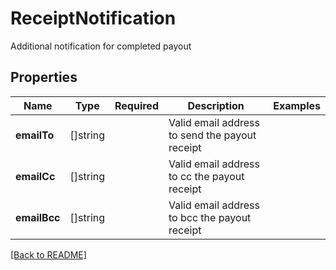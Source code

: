 # ReceiptNotification

Additional notification for completed payout

## Properties

| Name | Type | Required | Description | Examples |
|------------|:-------------:|:-------------:|-------------|:-------------:|
| **emailTo** | []string |  | Valid email address to send the payout receipt | | |
**emailCc** | []string |  | Valid email address to cc the payout receipt | | |
**emailBcc** | []string |  | Valid email address to bcc the payout receipt | | |



[[Back to README]](../../README.md)
